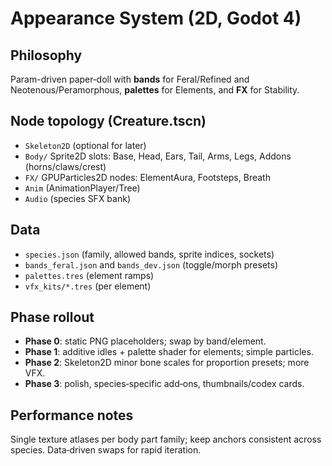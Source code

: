 # Appearance System (2D, Godot 4)

## Philosophy
Param-driven paper‑doll with **bands** for Feral/Refined and Neotenous/Peramorphous, **palettes** for Elements, and **FX** for Stability.

## Node topology (Creature.tscn)
- `Skeleton2D` (optional for later)
- `Body/` Sprite2D slots: Base, Head, Ears, Tail, Arms, Legs, Addons (horns/claws/crest)
- `FX/` GPUParticles2D nodes: ElementAura, Footsteps, Breath
- `Anim` (AnimationPlayer/Tree)
- `Audio` (species SFX bank)

## Data
- `species.json` (family, allowed bands, sprite indices, sockets)
- `bands_feral.json` and `bands_dev.json` (toggle/morph presets)
- `palettes.tres` (element ramps)
- `vfx_kits/*.tres` (per element)

## Phase rollout
- **Phase 0**: static PNG placeholders; swap by band/element.
- **Phase 1**: additive idles + palette shader for elements; simple particles.
- **Phase 2**: Skeleton2D minor bone scales for proportion presets; more VFX.
- **Phase 3**: polish, species‑specific add‑ons, thumbnails/codex cards.

## Performance notes
Single texture atlases per body part family; keep anchors consistent across species. Data‑driven swaps for rapid iteration.
